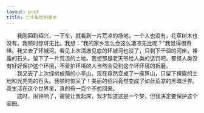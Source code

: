 ```yaml
---
layout: post
title: 二十年后的家乡
---
```



　　我刚回到绍兴，一下车，就看到一片荒凉的场地，一个人也没有，花草树木也没有，我顿时惊讶无比。我想：“我的家乡怎么会这么凄凉无比呢？”我觉得很奇怪。我又去了环城河。看见上次清澈见底的环城河也没了，只剩下干涸的河床，裸露的石头，留下了一片荒凉的土地。我想那是老天爷给人类的惩罚吧。都怪人类没有好好保护这个环境，不爱护环境的人当然会受到这个坏环境的折磨。    
　　我又去了上次绿树成荫的小亭山，现在竟然变成了一座黑山，只留下裸露的土地和光秃秃的石头。我顿时惊呆了！美丽的绍兴竟然变成了如此荒凉的黑暗世界。我生活在这个世界里，真的有一百个不想回来。    
　　这时，闹钟响了，爸爸让我起床，我才知道这是一个梦，但我决定要保护这个家园。    
